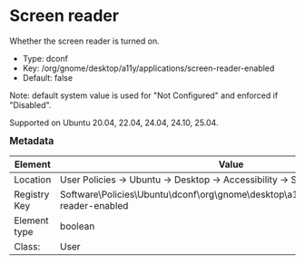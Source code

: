 # Screen reader

Whether the screen reader is turned on.

- Type: dconf
- Key: /org/gnome/desktop/a11y/applications/screen-reader-enabled
- Default: false

Note: default system value is used for "Not Configured" and enforced if "Disabled".

Supported on Ubuntu 20.04, 22.04, 24.04, 24.10, 25.04.



<span style="font-size: larger;">**Metadata**</span>

| Element      | Value            |
| ---          | ---              |
| Location     | User Policies -> Ubuntu -> Desktop -> Accessibility -> Screen reader    |
| Registry Key | Software\Policies\Ubuntu\dconf\org\gnome\desktop\a11y\applications\screen-reader-enabled         |
| Element type | boolean |
| Class:       | User       |
